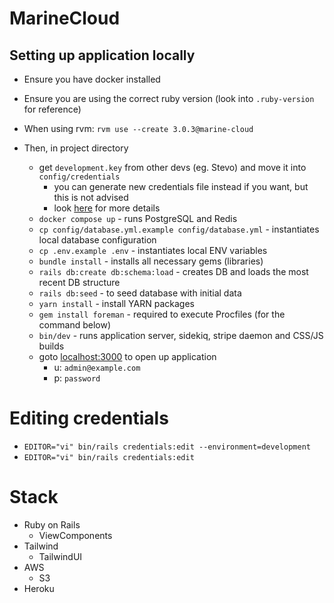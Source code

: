 # MarineCloud


## Setting up application locally

- Ensure you have docker installed
- Ensure you are using the correct ruby version (look into `.ruby-version` for reference)
- When using rvm: `rvm use --create 3.0.3@marine-cloud`

- Then, in project directory
    - get `development.key` from other devs (eg. Stevo) and move it into `config/credentials`
      - you can generate new credentials file instead if you want, but this is not advised
      - look [here](https://guides.rubyonrails.org/security.html#environmental-security) for more details
    - `docker compose up` - runs PostgreSQL and Redis
    - `cp config/database.yml.example config/database.yml` - instantiates local database configuration
    - `cp .env.example .env` - instantiates local ENV variables
    - `bundle install` - installs all necessary gems (libraries)
    - `rails db:create db:schema:load` - creates DB and loads the most recent DB structure
    - `rails db:seed` - to seed database with initial data
    - `yarn install` - install YARN packages
    - `gem install foreman` - required to execute Procfiles (for the command below)
    - `bin/dev` - runs application server, sidekiq, stripe daemon and CSS/JS builds
    - goto [localhost:3000](http://localhost:3000) to open up application
      - u: `admin@example.com`
      - p: `password`

# Editing credentials

- `EDITOR="vi" bin/rails credentials:edit --environment=development`
- `EDITOR="vi" bin/rails credentials:edit`

# Stack

- Ruby on Rails
  - ViewComponents
- Tailwind
  - TailwindUI
- AWS
  - S3
- Heroku
